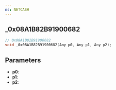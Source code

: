 ```yaml
---
ns: NETCASH
---
```

## _0x08A1B82B91900682

```c
// 0x08A1B82B91900682
void _0x08A1B82B91900682(Any p0, Any p1, Any p2);
```


## Parameters
* **p0**: 
* **p1**: 
* **p2**: 

